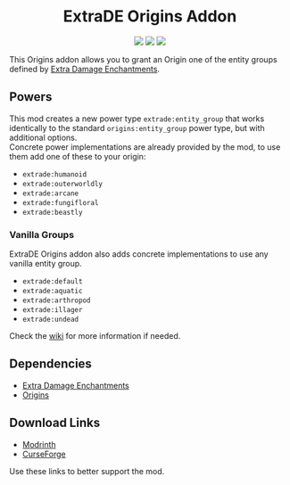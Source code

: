 <div align="center">

# ExtraDE Origins Addon
[![](https://img.shields.io/jitpack/version/com.github.Provismet/ExtraDE-Origins-Addon?style=flat-square&logo=jitpack&color=F6F6F6)](https://jitpack.io/#Provismet/ExtraDE-Origins-Addon)
[![](https://img.shields.io/modrinth/dt/qt0A1nHR?style=flat-square&logo=modrinth&color=F6F6F6)](https://modrinth.com/mod/extrade-origins-addon)
[![](https://img.shields.io/curseforge/dt/741071?style=flat-square&logo=curseforge&color=F6F6F6)](https://www.curseforge.com/minecraft/mc-mods/extrade-origins-addon)

</div>

This Origins addon allows you to grant an Origin one of the entity groups defined by [Extra Damage Enchantments](https://github.com/Provismet/Extra-Damage-Enchantments).  

## Powers
This mod creates a new power type `extrade:entity_group` that works identically to the standard `origins:entity_group` power type, but with additional options.  
Concrete power implementations are already provided by the mod, to use them add one of these to your origin:
- `extrade:humanoid`
- `extrade:outerworldly`
- `extrade:arcane`
- `extrade:fungifloral`
- `extrade:beastly`

### Vanilla Groups
ExtraDE Origins addon also adds concrete implementations to use any vanilla entity group.
- `extrade:default`
- `extrade:aquatic`
- `extrade:arthropod`
- `extrade:illager`
- `extrade:undead`

Check the [wiki](https://github.com/Provismet/ExtraDE-Origins-Addon/wiki) for more information if needed.

## Dependencies
- [Extra Damage Enchantments](https://github.com/Provismet/Extra-Damage-Enchantments)
- [Origins](https://github.com/apace100/origins-fabric)

## Download Links
- [Modrinth](https://modrinth.com/mod/extrade-origins-addon)
- [CurseForge](https://www.curseforge.com/minecraft/mc-mods/extrade-origins-addon)

Use these links to better support the mod.
